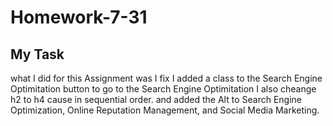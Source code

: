 # Homework-7-31
## My Task
what I did for this Assignment was I fix I added a class to the Search Engine Optimitation button to go to the Search Engine Optimitation
I also cheange h2 to h4 cause in sequential order. and added the Alt to Search Engine Optimization,
Online Reputation Management, and Social Media Marketing.
